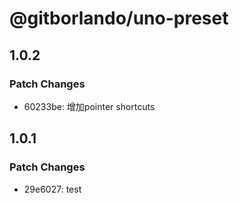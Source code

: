 # @gitborlando/uno-preset

## 1.0.2

### Patch Changes

- 60233be: 增加pointer shortcuts

## 1.0.1

### Patch Changes

- 29e6027: test
